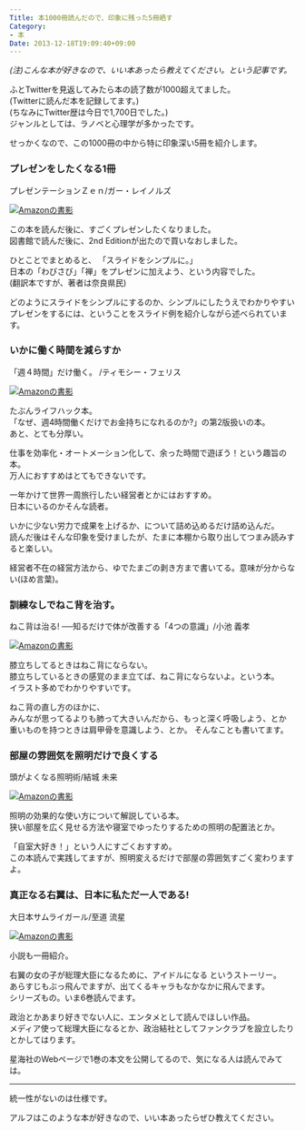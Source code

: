 ```yaml
---
Title: 本1000冊読んだので、印象に残った5冊晒す
Category:
- 本
Date: 2013-12-18T19:09:40+09:00
---
```


*(注)こんな本が好きなので、いい本あったら教えてください。という記事です。*

ふとTwitterを見返してみたら本の読了数が1000超えてました。  
(Twitterに読んだ本を記録してます。)  
(ちなみにTwitter歴は今日で1,700日でした。)  
ジャンルとしては、ラノベと心理学が多かったです。

せっかくなので、この1000冊の中から特に印象深い5冊を紹介します。



### プレゼンをしたくなる1冊

プレゼンテーションＺｅｎ/ガー・レイノルズ  

<a href="https://www.amazon.co.jp/gp/product/4864010870?ie=UTF8&linkCode=li3&tag=ab1025-22&linkId=bbf3f355294e7eaf647fe0c47dccbf47&language=ja_JP&ref_=as_li_ss_il" target="_blank"><img border="0" src="//ws-fe.amazon-adsystem.com/widgets/q?_encoding=UTF8&ASIN=4864010870&Format=_SL250_&ID=AsinImage&MarketPlace=JP&ServiceVersion=20070822&WS=1&tag=ab1025-22&language=ja_JP" alt="Amazonの書影" ></a><img src="https://ir-jp.amazon-adsystem.com/e/ir?t=ab1025-22&language=ja_JP&l=li3&o=9&a=4864010870" width="1" height="1" border="0" alt="" style="border:none !important; margin:0px !important;" />

この本を読んだ後に、すごくプレゼンしたくなりました。  
図書館で読んだ後に、2nd Editionが出たので買いなおしました。

ひとことでまとめると、 「スライドをシンプルに。」   
日本の「わびさび」「禅」をプレゼンに加えよう、という内容でした。  
(翻訳本ですが、著者は奈良県民)

どのようにスライドをシンプルにするのか、シンプルにしたうえでわかりやすいプレゼンをするには、ということをスライド例を紹介しながら述べられています。  


### いかに働く時間を減らすか

「週４時間」だけ働く。 /ティモシー・フェリス  

<a href="https://www.amazon.co.jp/gp/product/4905042097?ie=UTF8&linkCode=li3&tag=ab1025-22&linkId=5141b4474181f3cc74ff3d537d3a8418&language=ja_JP&ref_=as_li_ss_il" target="_blank"><img border="0" src="//ws-fe.amazon-adsystem.com/widgets/q?_encoding=UTF8&ASIN=4905042097&Format=_SL250_&ID=AsinImage&MarketPlace=JP&ServiceVersion=20070822&WS=1&tag=ab1025-22&language=ja_JP" alt="Amazonの書影" ></a><img src="https://ir-jp.amazon-adsystem.com/e/ir?t=ab1025-22&language=ja_JP&l=li3&o=9&a=4905042097" width="1" height="1" border="0" alt="" style="border:none !important; margin:0px !important;" />


たぶんライフハック本。  
「なぜ、週4時間働くだけでお金持ちになれるのか?」の第2版扱いの本。  
あと、とても分厚い。  

仕事を効率化・オートメーション化して、余った時間で遊ぼう！という趣旨の本。  
万人におすすめはとてもできないです。  

一年かけて世界一周旅行したい経営者とかにはおすすめ。  
日本にいるのかそんな読者。

いかに少ない労力で成果を上げるか、について詰め込めるだけ詰め込んだ。  
読んだ後はそんな印象を受けましたが、たまに本棚から取り出してつまみ読みすると楽しい。

経営者不在の経営方法から、ゆでたまごの剥き方まで書いてる。意味が分からない(ほめ言葉)。


### 訓練なしでねこ背を治す。

ねこ背は治る! ──知るだけで体が改善する「4つの意識」/小池 義孝  

<a href="https://www.amazon.co.jp/gp/product/4426112990?ie=UTF8&linkCode=li3&tag=ab1025-22&linkId=83d5a7a11daf339739e38464817d80e4&language=ja_JP&ref_=as_li_ss_il" target="_blank"><img border="0" src="//ws-fe.amazon-adsystem.com/widgets/q?_encoding=UTF8&ASIN=4426112990&Format=_SL250_&ID=AsinImage&MarketPlace=JP&ServiceVersion=20070822&WS=1&tag=ab1025-22&language=ja_JP" alt="Amazonの書影" ></a><img src="https://ir-jp.amazon-adsystem.com/e/ir?t=ab1025-22&language=ja_JP&l=li3&o=9&a=4426112990" width="1" height="1" border="0" alt="" style="border:none !important; margin:0px !important;" />

膝立ちしてるときはねこ背にならない。  
膝立ちしているときの感覚のまま立てば、ねこ背にならないよ。という本。  
イラスト多めでわかりやすいです。

ねこ背の直し方のほかに、  
みんなが思ってるよりも肺って大きいんだから、もっと深く呼吸しよう、とか  
重いものを持つときは肩甲骨を意識しよう、とか。  そんなことも書いてます。



### 部屋の雰囲気を照明だけで良くする

頭がよくなる照明術/結城 未来  

<a href="https://www.amazon.co.jp/gp/product/4569657745?ie=UTF8&linkCode=li3&tag=ab1025-22&linkId=c60bc79e35007b5c33a1806b4e25953b&language=ja_JP&ref_=as_li_ss_il" target="_blank"><img border="0" src="//ws-fe.amazon-adsystem.com/widgets/q?_encoding=UTF8&ASIN=4569657745&Format=_SL250_&ID=AsinImage&MarketPlace=JP&ServiceVersion=20070822&WS=1&tag=ab1025-22&language=ja_JP" alt="Amazonの書影" ></a><img src="https://ir-jp.amazon-adsystem.com/e/ir?t=ab1025-22&language=ja_JP&l=li3&o=9&a=4569657745" width="1" height="1" border="0" alt="" style="border:none !important; margin:0px !important;" />

照明の効果的な使い方について解説している本。  
狭い部屋を広く見せる方法や寝室でゆったりするための照明の配置法とか。  

「自室大好き！」という人にすごくおすすめ。  
この本読んで実践してますが、照明変えるだけで部屋の雰囲気すごく変わりますよ。

### 真正なる右翼は、日本に私ただ一人である!

大日本サムライガール/至道 流星  

<a href="https://www.amazon.co.jp/gp/product/4061388320?ie=UTF8&linkCode=li3&tag=ab1025-22&linkId=ad3a2dd40e697bf4a9fbf45e94966cb3&language=ja_JP&ref_=as_li_ss_il" target="_blank"><img border="0" src="//ws-fe.amazon-adsystem.com/widgets/q?_encoding=UTF8&ASIN=4061388320&Format=_SL250_&ID=AsinImage&MarketPlace=JP&ServiceVersion=20070822&WS=1&tag=ab1025-22&language=ja_JP" alt="Amazonの書影" ></a><img src="https://ir-jp.amazon-adsystem.com/e/ir?t=ab1025-22&language=ja_JP&l=li3&o=9&a=4061388320" width="1" height="1" border="0" alt="" style="border:none !important; margin:0px !important;" />

小説も一冊紹介。  

右翼の女の子が総理大臣になるために、アイドルになる というストーリー。  
あらすじもぶっ飛んでますが、出てくるキャラもなかなかに飛んでます。    
シリーズもの。いま6巻読んでます。  

政治とかあまり好きでない人に、エンタメとして読んでほしい作品。  
メディア使って総理大臣になるとか、政治結社としてファンクラブを設立したりとかしてはります。

星海社のWebページで1巻の本文を公開してるので、気になる人は読んでみては。  


----------
統一性がないのは仕様です。  

アルフはこのような本が好きなので、いい本あったらぜひ教えてください。  
